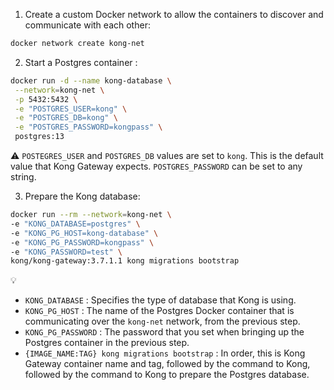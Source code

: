 
1. Create a custom Docker network to allow the containers to discover and communicate with each other:

```bash
docker network create kong-net
```

2. Start a Postgres container :

```bash
docker run -d --name kong-database \
 --network=kong-net \
 -p 5432:5432 \
 -e "POSTGRES_USER=kong" \
 -e "POSTGRES_DB=kong" \
 -e "POSTGRES_PASSWORD=kongpass" \
 postgres:13
```

⚠️ `POSTEGRES_USER` and `POSTGRES_DB` values are set to `kong`. This is the default value that Kong Gateway expects.
`POSTGRES_PASSWORD` can be set to any string.


3. Prepare the Kong database:

```bash
docker run --rm --network=kong-net \
-e "KONG_DATABASE=postgres" \
-e "KONG_PG_HOST=kong-database" \
-e "KONG_PG_PASSWORD=kongpass" \
-e "KONG_PASSWORD=test" \
kong/kong-gateway:3.7.1.1 kong migrations bootstrap
```

💡
- `KONG_DATABASE` : Specifies the type of database that Kong is using.
- `KONG_PG_HOST` : The name of the Postgres Docker container that is communicating over the `kong-net` network, from the previous step.
- `KONG_PG_PASSWORD` : The password that you set when bringing up the Postgres container in the previous step.
- `{IMAGE_NAME:TAG} kong migrations bootstrap` : In order, this is Kong Gateway container name and tag, followed by the command to Kong, followed by the command to Kong to prepare the Postgres database.

